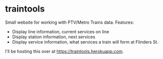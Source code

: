 traintools
==========

Small website for working with PTV/Metro Trains data. Features:
- Display line information, current services on line
- Display station information, next services
- Display service information, what services a train will form at Flinders St.

I'll be hosting this over at https://traintools.herokuapp.com.